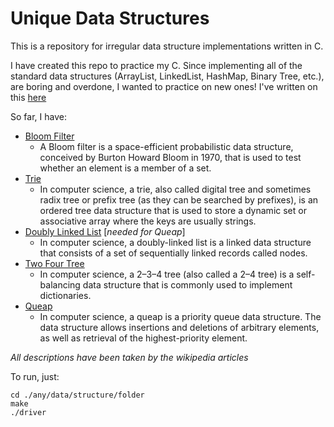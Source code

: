 Unique Data Structures
==

This is a repository for irregular data structure implementations written in C.

I have created this repo to practice my C. Since implementing all of the standard data structures (ArrayList, LinkedList, HashMap, Binary Tree, etc.), are boring and overdone, I wanted to practice on new ones! I've written on this [here](http://www.devanpatel.me/implementing-unique-data-structures-in-c/)

So far, I have:

* [Bloom Filter](https://en.wikipedia.org/wiki/Bloom_filter)
	* A Bloom filter is a space-efficient probabilistic data structure, conceived by Burton Howard Bloom in 1970, that is used to test whether an element is a member of a set. 
* [Trie](https://en.wikipedia.org/wiki/Trie)
	* In computer science, a trie, also called digital tree and sometimes radix tree or prefix tree (as they can be searched by prefixes), is an ordered tree data structure that is used to store a dynamic set or associative array where the keys are usually strings. 
* [Doubly Linked List](https://en.wikipedia.org/wiki/Doubly_linked_list) [_needed for Queap_]
	* In computer science, a doubly-linked list is a linked data structure that consists of a set of sequentially linked records called nodes.
* [Two Four Tree](https://en.wikipedia.org/wiki/2%E2%80%933%E2%80%934_tree)
	* In computer science, a 2–3–4 tree (also called a 2–4 tree) is a self-balancing data structure that is commonly used to implement dictionaries.
* [Queap](https://en.wikipedia.org/wiki/Queap)
	* In computer science, a queap is a priority queue data structure. The data structure allows insertions and deletions of arbitrary elements, as well as retrieval of the highest-priority element.

_All descriptions have been taken by the wikipedia articles_


To run, just:
	
	cd ./any/data/structure/folder
	make
	./driver
	
